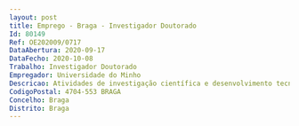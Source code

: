 ```yaml
--- 
layout: post
title: Emprego - Braga - Investigador Doutorado
Id: 80149
Ref: OE202009/0717
DataAbertura: 2020-09-17
DataFecho: 2020-10-08
Trabalho: Investigador Doutorado
Empregador: Universidade do Minho
Descricao: Atividades de investigação científica e desenvolvimento tecnológico na área científica das Ciências Biomédicas, no âmbito do projeto intitulado “SENTINEL   Novel injectable biosensor for continuous remote monitoring of cancer patients at high risk of relapse”, Ref.ª SENTINEL – 045914, financiado pelos Fundos da Agência Nacional de Inovação, no âmbito do Programa Operacional Regional do Norte 2014 2020 (NORTE 2020), com vista a com vista a desenvolver as seguintes atividades (i) Verificar o desempenho e a biocompatibilidade de um novo biossensor e proceder à sua validaçãousando testes padronizados in vitro, usando células epiteliais primárias de próstata e linhas celularesde cancro da próstata (ii) Testar o desempenho do biosensor in vivo, utilizando modelos de murganho geneticamentemodificados, onde o biosensor será implantado subcutaneamente para testar a sua segurança,toxicidade e desempenho na monitorização do desenvolvimento de tumores(iii) Estabelecer modelos ortotrópicos in vivo (murganhos imunocomprometidos), com linhas celularestumorais de próstata humana e implantar o biosensor para monitorizar a formação e progressão dostumores desde o seu início.
CodigoPostal: 4704-553 BRAGA
Concelho: Braga
Distrito: Braga
--- 
```

